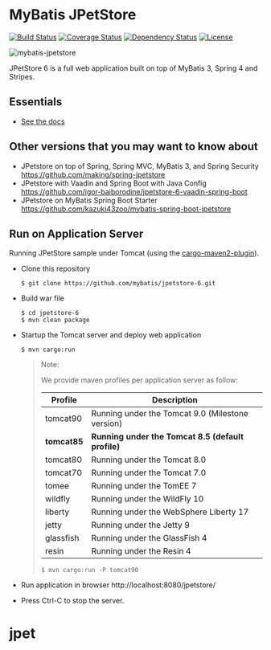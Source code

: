 MyBatis JPetStore
=================

[![Build Status](https://travis-ci.org/mybatis/jpetstore-6.svg?branch=master)](https://travis-ci.org/mybatis/jpetstore-6)
[![Coverage Status](https://coveralls.io/repos/github/mybatis/jpetstore-6/badge.svg?branch=master)](https://coveralls.io/github/mybatis/jpetstore-6?branch=master)
[![Dependency Status](https://www.versioneye.com/user/projects/5619aafaa193340f320005fe/badge.svg?style=flat)](https://www.versioneye.com/user/projects/5619aafaa193340f320005fe)
[![License](http://img.shields.io/:license-apache-brightgreen.svg)](http://www.apache.org/licenses/LICENSE-2.0.html)

![mybatis-jpetstore](http://mybatis.github.io/images/mybatis-logo.png)

JPetStore 6 is a full web application built on top of MyBatis 3, Spring 4 and Stripes.

Essentials
----------

* [See the docs](http://www.mybatis.org/jpetstore-6)

## Other versions that you may want to know about

- JPetstore on top of Spring, Spring MVC, MyBatis 3, and Spring Security https://github.com/making/spring-jpetstore
- JPetstore with Vaadin and Spring Boot with Java Config https://github.com/igor-baiborodine/jpetstore-6-vaadin-spring-boot
- JPetstore on MyBatis Spring Boot Starter https://github.com/kazuki43zoo/mybatis-spring-boot-jpetstore

## Run on Application Server
Running JPetStore sample under Tomcat (using the [cargo-maven2-plugin](https://codehaus-cargo.github.io/cargo/Maven2+plugin.html)).

- Clone this repository

  ```
  $ git clone https://github.com/mybatis/jpetstore-6.git
  ```

- Build war file

  ```
  $ cd jpetstore-6
  $ mvn clean package
  ```

- Startup the Tomcat server and deploy web application

  ```
  $ mvn cargo:run
  ```

  > Note:
  >
  > We provide maven profiles per application server as follow:
  >
  > | Profile   | Description |
  > | --------- | ----------- |
  > | tomcat90  | Running under the Tomcat 9.0 (Milestone version) |
  > | **tomcat85**  | **Running under the Tomcat 8.5 (default profile)** |
  > | tomcat80  | Running under the Tomcat 8.0 |
  > | tomcat70  | Running under the Tomcat 7.0 |
  > | tomee     | Running under the TomEE 7 |
  > | wildfly   | Running under the WildFly 10 |
  > | liberty   | Running under the WebSphere Liberty 17 |
  > | jetty     | Running under the Jetty 9 |
  > | glassfish | Running under the GlassFish 4 |
  > | resin     | Running under the Resin 4 |
  >
  > ```
  > $ mvn cargo:run -P tomcat90
  > ```

- Run application in browser http://localhost:8080/jpetstore/ 
- Press Ctrl-C to stop the server.
# jpet
